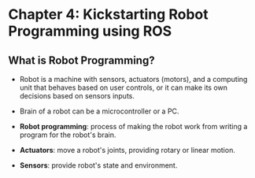 # Chapter 4: Kickstarting Robot Programming using ROS

## What is Robot Programming?

* Robot is a machine with sensors, actuators (motors), and a computing unit that behaves based on user controls, or it can make its own decisions based on sensors inputs.

* Brain of a robot can be a microcontroller or a PC.

* __Robot programming__: process of making the robot work from writing a program for the robot's brain.

* __Actuators__: move a robot's joints, providing rotary or linear motion.

* __Sensors__: provide robot's state and environment.
